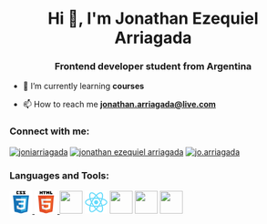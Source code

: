 <h1 align="center">Hi 👋, I'm Jonathan Ezequiel Arriagada</h1>
<h3 align="center">Frontend developer student from Argentina</h3>

- 🌱 I’m currently learning **courses**

- 📫 How to reach me **jonathan.arriagada@live.com**

<h3 align="left">Connect with me:</h3>
<p align="left">
<a href="https://twitter.com/joniarriagada" target="blank"><img align="center" src="https://raw.githubusercontent.com/rahuldkjain/github-profile-readme-generator/master/src/images/icons/Social/twitter.svg" alt="joniarriagada" height="30" width="40" /></a>
<a href="https://fb.com/jonathan ezequiel arriagada" target="blank"><img align="center" src="https://raw.githubusercontent.com/rahuldkjain/github-profile-readme-generator/master/src/images/icons/Social/facebook.svg" alt="jonathan ezequiel arriagada" height="30" width="40" /></a>
<a href="https://instagram.com/jo.arriagada" target="blank"><img align="center" src="https://raw.githubusercontent.com/rahuldkjain/github-profile-readme-generator/master/src/images/icons/Social/instagram.svg" alt="jo.arriagada" height="30" width="40" /></a>
</p>

<h3 align="left">Languages and Tools:</h3>
<p align="left"> <a href="https://www.w3schools.com/css/" target="_blank" rel="noreferrer"> <img src="https://raw.githubusercontent.com/devicons/devicon/master/icons/css3/css3-original-wordmark.svg" alt="css3" width="40" height="40"/> </a> <a href="https://www.w3.org/html/" target="_blank" rel="noreferrer"> <img src="https://raw.githubusercontent.com/devicons/devicon/master/icons/html5/html5-original-wordmark.svg" alt="html5" width="40" height="40"/> </a> <img src=https://raw.githubusercontent.com/jmnote/z-icons/master/svg/javascript.svg width="40" height="40"/> <img src=https://raw.githubusercontent.com/devicons/devicon/master/icons/react/react-original.svg width="40" height="40"/> <img src=https://camo.githubusercontent.com/c76217244e1b3700a87058abf858e20a313b06dfadd972121d0d42de5bd20fa5/68747470733a2f2f63646e2e6a7364656c6976722e6e65742f67682f64657669636f6e732f64657669636f6e2f69636f6e732f626f6f7473747261702f626f6f7473747261702d6f726967696e616c2e737667 width="40" height="40"/> <img src=https://cdnlogo.com/logo/wordpress_28224.html width="40" height="40"/> <img src=https://camo.githubusercontent.com/3a61a49321fba37513904864aee93be1873b05f2cb84b9c13a5dfbb534ac17fa/68747470733a2f2f6564656e742e6769746875622e696f2f537570657254696e7949636f6e732f696d616765732f7376672f736173732e737667 width="40" height="40"/> </p>
